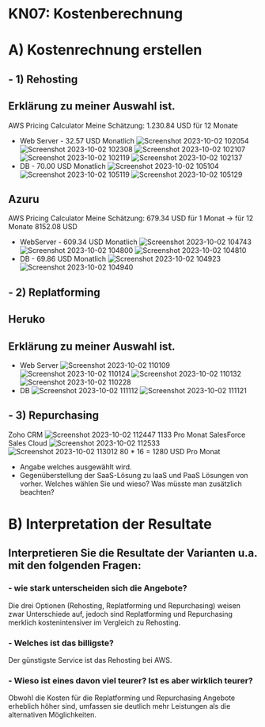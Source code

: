 # KN07: Kostenberechnung

# A) Kostenrechnung erstellen 

## - 1) Rehosting
 ## Erklärung zu meiner Auswahl ist.
AWS Pricing Calculator
Meine Schätzung: 1.230.84 USD für 12 Monate
- Web Server - 32.57 USD Monatlich
![Screenshot 2023-10-02 102054](https://github.com/xmin12/m346_Jasmin.jeya/assets/112725311/bbf2e062-0302-434e-8d50-eaf061ac0ed2)
![Screenshot 2023-10-02 102308](https://github.com/xmin12/m346_Jasmin.jeya/assets/112725311/0036d514-b6b6-4ac6-b17b-601c73cce9b7)
![Screenshot 2023-10-02 102107](https://github.com/xmin12/m346_Jasmin.jeya/assets/112725311/67c5acab-4cb6-418b-9d80-5a6c0eb119d7)
![Screenshot 2023-10-02 102119](https://github.com/xmin12/m346_Jasmin.jeya/assets/112725311/93a4ace2-3f27-417f-a51e-559aaa2d5faa)
![Screenshot 2023-10-02 102137](https://github.com/xmin12/m346_Jasmin.jeya/assets/112725311/513f8a86-95fa-48db-bed0-773462fc3e4b)
-  DB - 70.00 USD Monatlich
![Screenshot 2023-10-02 105104](https://github.com/xmin12/m346_Jasmin.jeya/assets/112725311/3fc7690c-03b9-424d-84bd-883df90f7954)
![Screenshot 2023-10-02 105119](https://github.com/xmin12/m346_Jasmin.jeya/assets/112725311/4f35b7d6-acff-49c7-aef3-74aecec64d4c)
![Screenshot 2023-10-02 105129](https://github.com/xmin12/m346_Jasmin.jeya/assets/112725311/0b8c2659-8c32-49b7-8133-bf48d576387d)

## Azuru
AWS Pricing Calculator
Meine Schätzung: 679.34 USD für 1 Monat -> für 12 Monate 8152.08 USD
- WebServer - 609.34 USD Monatlich
![Screenshot 2023-10-02 104743](https://github.com/xmin12/m346_Jasmin.jeya/assets/112725311/8bfd938b-d534-429f-826b-4a46330c808a)
![Screenshot 2023-10-02 104800](https://github.com/xmin12/m346_Jasmin.jeya/assets/112725311/249538c7-1dd6-4cd3-9c45-6d015981ed8d)
![Screenshot 2023-10-02 104810](https://github.com/xmin12/m346_Jasmin.jeya/assets/112725311/e990b88b-569b-485c-a966-6f28324d00bf)
- DB - 69.86 USD Monatlich
![Screenshot 2023-10-02 104923](https://github.com/xmin12/m346_Jasmin.jeya/assets/112725311/e0a2b308-256b-4377-93bc-cdaf798dff2e)
![Screenshot 2023-10-02 104940](https://github.com/xmin12/m346_Jasmin.jeya/assets/112725311/e1b68416-35c8-4319-b63e-96f94377d605)

## - 2) Replatforming
## Heruko
## Erklärung zu meiner Auswahl ist.
- Web Server
![Screenshot 2023-10-02 110109](https://github.com/xmin12/m346_Jasmin.jeya/assets/112725311/a7bd9235-9d2e-4379-a105-a8369040b5d8)
![Screenshot 2023-10-02 110124](https://github.com/xmin12/m346_Jasmin.jeya/assets/112725311/7af12034-08f5-413b-a420-746b9449c6d9)
![Screenshot 2023-10-02 110132](https://github.com/xmin12/m346_Jasmin.jeya/assets/112725311/a5316cb0-cb84-413e-b19d-05c644fc6b14)
![Screenshot 2023-10-02 110228](https://github.com/xmin12/m346_Jasmin.jeya/assets/112725311/861c2a10-35cd-486f-915e-93d689f5e085)
- DB
![Screenshot 2023-10-02 111112](https://github.com/xmin12/m346_Jasmin.jeya/assets/112725311/b3661bfe-5fe9-4355-a776-694547749b83)
![Screenshot 2023-10-02 111121](https://github.com/xmin12/m346_Jasmin.jeya/assets/112725311/8e82de07-d187-450c-ae69-fd0f42b96e54)

## - 3) Repurchasing

Zoho CRM 
![Screenshot 2023-10-02 112447](https://github.com/xmin12/m346_Jasmin.jeya/assets/112725311/2dc266dd-06ae-4df0-8222-97d5e418b2bb)
1133 Pro Monat 
SalesForce Sales Cloud
![Screenshot 2023-10-02 112533](https://github.com/xmin12/m346_Jasmin.jeya/assets/112725311/e9b3d01d-ebd3-4e42-8aca-36e3dea24104)
![Screenshot 2023-10-02 113012](https://github.com/xmin12/m346_Jasmin.jeya/assets/112725311/27d33001-0e6e-45c8-9b45-e95da26ddc9d)
80 * 16 = 1280 USD Pro Monat 

- Angabe welches ausgewählt wird.
- Gegenüberstellung der SaaS-Lösung zu IaaS und PaaS Lösungen von vorher. Welches wählen Sie und wieso? Was müsste man zusätzlich beachten?


# B) Interpretation der Resultate 

## Interpretieren Sie die Resultate der Varianten u.a. mit den folgenden Fragen: 
### - wie stark unterscheiden sich die Angebote? 
Die drei Optionen (Rehosting, Replatforming und Repurchasing) weisen zwar Unterschiede auf, 
jedoch sind Replatforming und Repurchasing merklich kostenintensiver im Vergleich zu Rehosting.

### - Welches ist das billigste? 
Der günstigste Service ist das Rehosting bei AWS.

### - Wieso ist eines davon viel teurer? Ist es aber wirklich teurer?
Obwohl die Kosten für die Replatforming und Repurchasing Angebote erheblich höher sind, 
umfassen sie deutlich mehr Leistungen als die alternativen Möglichkeiten.





















